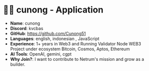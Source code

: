 # 🧑‍💻 cunong - Application

- **Name**: cunong
- **Discord**: kvcbas
- **GitHub**: https://github.com/Cunong51
- **Languages**: english, indonesian , JavaScript
- **Experience**: 1+ years in Web3 and  Running Validator Node WEB3 Project under ecosystem Bitcoin, Cosmos, Aptos, Ethereum
- **AI Tools**: OpenAI, gemini, cgpt
- **Why Join?**: I want to contribute to Netrum's mission and grow as a builder.